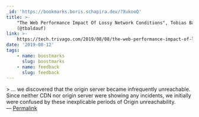```yaml
---
_id: 'https://bookmarks.boris.schapira.dev/?XukooQ'
title: >-
    "The Web Performance Impact Of Lossy Network Conditions", Tobias Baldauf
    (@tbaldauf)
link: >-
    https://tech.trivago.com/2019/08/08/the-web-performance-impact-of-lossy-network-conditions/
date: '2019-08-12'
tags:
    - name: boostmarks
      slug: boostmarks
    - name: feedback
      slug: feedback
---
```


&gt; … we discovered that the origin server became infrequently unreachable.
Since neither CDN nor origin server were showing any incidents, we initially
were confused by these inexplicable periods of Origin unreachability.
<br>&#8212;
<a href="https://bookmarks.boris.schapira.dev/?XukooQ" title="Permalink">Permalink</a>
